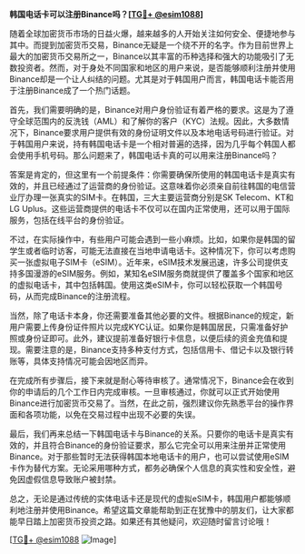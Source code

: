 **韩国电话卡可以注册Binance吗？[[TG💪+ @esim1088](https://t.me/s/esim1088)]**

随着全球加密货币市场的日益火爆，越来越多的人开始关注如何安全、便捷地参与其中。而提到加密货币交易，Binance无疑是一个绕不开的名字。作为目前世界上最大的加密货币交易所之一，Binance以其丰富的币种选择和强大的功能吸引了无数投资者。然而，对于身处不同国家和地区的用户来说，是否能够顺利注册并使用Binance却是一个让人纠结的问题。尤其是对于韩国用户而言，韩国电话卡能否用于注册Binance成了一个热门话题。

首先，我们需要明确的是，Binance对用户身份验证有着严格的要求。这是为了遵守全球范围内的反洗钱（AML）和了解你的客户（KYC）法规。因此，大多数情况下，Binance要求用户提供有效的身份证明文件以及本地电话号码进行验证。对于韩国用户来说，持有韩国电话卡是一个相对普遍的选择，因为几乎每个韩国人都会使用手机号码。那么问题来了，韩国电话卡真的可以用来注册Binance吗？

答案是肯定的，但这里有一个前提条件：你需要确保所使用的韩国电话卡是真实有效的，并且已经通过了运营商的身份验证。这意味着你必须亲自前往韩国的电信营业厅办理一张真实的SIM卡。在韩国，三大主要运营商分别是SK Telecom、KT和LG Uplus。这些运营商提供的电话卡不仅可以在国内正常使用，还可以用于国际服务，包括在线平台的身份验证。

不过，在实际操作中，有些用户可能会遇到一些小麻烦。比如，如果你是韩国的留学生或者临时访客，可能无法直接在当地申请电话卡。这种情况下，你可以考虑购买一张虚拟电子SIM卡（eSIM）。近年来，eSIM技术发展迅速，许多公司提供支持多国漫游的eSIM服务。例如，某知名eSIM服务商就提供了覆盖多个国家和地区的虚拟电话卡，其中包括韩国。使用这类eSIM卡，你可以轻松获取一个韩国号码，从而完成Binance的注册流程。

当然，除了电话卡本身，你还需要准备其他必要的文件。根据Binance的规定，新用户需要上传身份证件照片以完成KYC认证。如果你是韩国居民，只需准备好护照或身份证即可。此外，建议提前准备好银行卡信息，以便后续的资金充值和提现。需要注意的是，Binance支持多种支付方式，包括信用卡、借记卡以及银行转账等，具体支持情况可能会因地区而异。

在完成所有步骤后，接下来就是耐心等待审核了。通常情况下，Binance会在收到你的申请后的几个工作日内完成审核。一旦审核通过，你就可以正式开始使用Binance进行加密货币交易了。当然，在此之前，强烈建议你先熟悉平台的操作界面和各项功能，以免在交易过程中出现不必要的失误。

最后，我们再来总结一下韩国电话卡与Binance的关系。只要你的电话卡是真实有效的，并且符合Binance的身份验证要求，那么它完全可以用来注册并正常使用Binance。对于那些暂时无法获得韩国本地电话卡的用户，也可以尝试使用eSIM卡作为替代方案。无论采用哪种方式，都务必确保个人信息的真实性和安全性，避免因虚假信息导致账户被封禁。

总之，无论是通过传统的实体电话卡还是现代的虚拟eSIM卡，韩国用户都能够顺利地注册并使用Binance。希望这篇文章能帮助到正在犹豫中的朋友们，让大家都能早日踏上加密货币投资之路。如果还有其他疑问，欢迎随时留言讨论哦！

[[TG💪+ @esim1088](https://t.me/s/esim1088) ![Image](https://i.postimg.cc/4NQfJmqS/Snipaste-2025-05-13-00-14-12.png)]